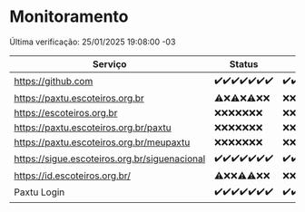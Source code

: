 # Monitoramento

Última verificação: 25/01/2025 19:08:00 -03

|Serviço|Status|Últimas 24h|
|---|---|---|
|https://github.com|<span title="2025-01-18: OK=23">✔️</span><span title="2025-01-19: OK=23">✔️</span><span title="2025-01-20: OK=23">✔️</span><span title="2025-01-21: OK=23">✔️</span><span title="2025-01-22: OK=23">✔️</span><span title="2025-01-23: OK=23">✔️</span><span title="2025-01-24: OK=22">✔️</span>|<span title="24/01/2025 20:07:00 -03 : 200">✔️</span><span title="24/01/2025 21:38:00 -03 : 200">✔️</span><span title="24/01/2025 23:02:00 -03 : 200">✔️</span><span title="25/01/2025 00:08:00 -03 : 200">✔️</span><span title="25/01/2025 01:09:00 -03 : 200">✔️</span><span title="25/01/2025 02:07:00 -03 : 200">✔️</span><span title="25/01/2025 03:10:00 -03 : 200">✔️</span><span title="25/01/2025 04:07:00 -03 : 200">✔️</span><span title="25/01/2025 05:09:00 -03 : 200">✔️</span><span title="25/01/2025 06:08:00 -03 : 200">✔️</span><span title="25/01/2025 07:07:00 -03 : 200">✔️</span><span title="25/01/2025 08:06:00 -03 : 200">✔️</span><span title="25/01/2025 09:13:00 -03 : 200">✔️</span><span title="25/01/2025 10:10:00 -03 : 200">✔️</span><span title="25/01/2025 11:06:00 -03 : 200">✔️</span><span title="25/01/2025 12:06:00 -03 : 200">✔️</span><span title="25/01/2025 13:08:00 -03 : 200">✔️</span><span title="25/01/2025 14:06:00 -03 : 200">✔️</span><span title="25/01/2025 15:09:00 -03 : 200">✔️</span><span title="25/01/2025 16:04:00 -03 : 200">✔️</span><span title="25/01/2025 17:09:00 -03 : 200">✔️</span><span title="25/01/2025 18:06:00 -03 : 200">✔️</span><span title="25/01/2025 19:07:00 -03 : 200">✔️</span>|
|https://paxtu.escoteiros.org.br|<span title="2025-01-18: OK=1, Falhas=22">⚠️</span><span title="2025-01-19: Falhas=23">❌</span><span title="2025-01-20: OK=1, Falhas=22">⚠️</span><span title="2025-01-21: Falhas=23">❌</span><span title="2025-01-22: OK=1, Falhas=22">⚠️</span><span title="2025-01-23: Falhas=23">❌</span><span title="2025-01-24: Falhas=22">❌</span>|<span title="24/01/2025 20:07:00 -03 : 403">❌</span><span title="24/01/2025 21:38:00 -03 : 403">❌</span><span title="24/01/2025 23:02:00 -03 : 403">❌</span><span title="25/01/2025 00:08:00 -03 : 403">❌</span><span title="25/01/2025 01:09:00 -03 : 403">❌</span><span title="25/01/2025 02:07:00 -03 : 403">❌</span><span title="25/01/2025 03:10:00 -03 : 403">❌</span><span title="25/01/2025 04:07:00 -03 : 403">❌</span><span title="25/01/2025 05:09:00 -03 : 403">❌</span><span title="25/01/2025 06:08:00 -03 : 403">❌</span><span title="25/01/2025 07:07:00 -03 : 403">❌</span><span title="25/01/2025 08:06:00 -03 : 403">❌</span><span title="25/01/2025 09:13:00 -03 : 403">❌</span><span title="25/01/2025 10:10:00 -03 : 403">❌</span><span title="25/01/2025 11:06:00 -03 : 403">❌</span><span title="25/01/2025 12:06:00 -03 : 403">❌</span><span title="25/01/2025 13:08:00 -03 : 403">❌</span><span title="25/01/2025 14:06:00 -03 : 403">❌</span><span title="25/01/2025 15:09:00 -03 : 403">❌</span><span title="25/01/2025 16:04:00 -03 : 403">❌</span><span title="25/01/2025 17:09:00 -03 : 403">❌</span><span title="25/01/2025 18:06:00 -03 : 403">❌</span><span title="25/01/2025 19:08:00 -03 : 403">❌</span>|
|https://escoteiros.org.br|<span title="2025-01-18: Falhas=23">❌</span><span title="2025-01-19: Falhas=23">❌</span><span title="2025-01-20: Falhas=23">❌</span><span title="2025-01-21: Falhas=23">❌</span><span title="2025-01-22: Falhas=23">❌</span><span title="2025-01-23: Falhas=23">❌</span><span title="2025-01-24: Falhas=22">❌</span>|<span title="24/01/2025 20:07:00 -03 : 403">❌</span><span title="24/01/2025 21:38:00 -03 : 403">❌</span><span title="24/01/2025 23:02:00 -03 : 403">❌</span><span title="25/01/2025 00:08:00 -03 : 403">❌</span><span title="25/01/2025 01:09:00 -03 : 403">❌</span><span title="25/01/2025 02:07:00 -03 : 403">❌</span><span title="25/01/2025 03:10:00 -03 : 403">❌</span><span title="25/01/2025 04:07:00 -03 : 403">❌</span><span title="25/01/2025 05:09:00 -03 : 403">❌</span><span title="25/01/2025 06:08:00 -03 : 403">❌</span><span title="25/01/2025 07:07:00 -03 : 403">❌</span><span title="25/01/2025 08:06:00 -03 : 403">❌</span><span title="25/01/2025 09:13:00 -03 : 403">❌</span><span title="25/01/2025 10:10:00 -03 : 403">❌</span><span title="25/01/2025 11:06:00 -03 : 403">❌</span><span title="25/01/2025 12:06:00 -03 : 403">❌</span><span title="25/01/2025 13:08:00 -03 : 403">❌</span><span title="25/01/2025 14:06:00 -03 : 403">❌</span><span title="25/01/2025 15:09:00 -03 : 403">❌</span><span title="25/01/2025 16:04:00 -03 : 403">❌</span><span title="25/01/2025 17:09:00 -03 : 403">❌</span><span title="25/01/2025 18:06:00 -03 : 403">❌</span><span title="25/01/2025 19:08:00 -03 : 403">❌</span>|
|https://paxtu.escoteiros.org.br/paxtu|<span title="2025-01-18: Falhas=23">❌</span><span title="2025-01-19: Falhas=23">❌</span><span title="2025-01-20: Falhas=23">❌</span><span title="2025-01-21: Falhas=23">❌</span><span title="2025-01-22: Falhas=23">❌</span><span title="2025-01-23: Falhas=23">❌</span><span title="2025-01-24: Falhas=22">❌</span>|<span title="24/01/2025 20:07:00 -03 : 403">❌</span><span title="24/01/2025 21:38:00 -03 : 403">❌</span><span title="24/01/2025 23:02:00 -03 : 403">❌</span><span title="25/01/2025 00:08:00 -03 : 403">❌</span><span title="25/01/2025 01:09:00 -03 : 403">❌</span><span title="25/01/2025 02:07:00 -03 : 403">❌</span><span title="25/01/2025 03:10:00 -03 : 403">❌</span><span title="25/01/2025 04:07:00 -03 : 403">❌</span><span title="25/01/2025 05:09:00 -03 : 403">❌</span><span title="25/01/2025 06:08:00 -03 : 403">❌</span><span title="25/01/2025 07:07:00 -03 : 403">❌</span><span title="25/01/2025 08:06:00 -03 : 403">❌</span><span title="25/01/2025 09:13:00 -03 : 403">❌</span><span title="25/01/2025 10:10:00 -03 : 403">❌</span><span title="25/01/2025 11:06:00 -03 : 403">❌</span><span title="25/01/2025 12:06:00 -03 : 403">❌</span><span title="25/01/2025 13:08:00 -03 : 403">❌</span><span title="25/01/2025 14:06:00 -03 : 403">❌</span><span title="25/01/2025 15:09:00 -03 : 403">❌</span><span title="25/01/2025 16:04:00 -03 : 403">❌</span><span title="25/01/2025 17:09:00 -03 : 403">❌</span><span title="25/01/2025 18:06:00 -03 : 403">❌</span><span title="25/01/2025 19:08:00 -03 : 403">❌</span>|
|https://paxtu.escoteiros.org.br/meupaxtu|<span title="2025-01-18: Falhas=23">❌</span><span title="2025-01-19: Falhas=23">❌</span><span title="2025-01-20: Falhas=23">❌</span><span title="2025-01-21: Falhas=23">❌</span><span title="2025-01-22: Falhas=23">❌</span><span title="2025-01-23: Falhas=23">❌</span><span title="2025-01-24: Falhas=22">❌</span>|<span title="24/01/2025 20:07:00 -03 : 403">❌</span><span title="24/01/2025 21:38:00 -03 : 403">❌</span><span title="24/01/2025 23:02:00 -03 : 403">❌</span><span title="25/01/2025 00:08:00 -03 : 403">❌</span><span title="25/01/2025 01:09:00 -03 : 403">❌</span><span title="25/01/2025 02:07:00 -03 : 403">❌</span><span title="25/01/2025 03:10:00 -03 : 403">❌</span><span title="25/01/2025 04:07:00 -03 : 403">❌</span><span title="25/01/2025 05:09:00 -03 : 403">❌</span><span title="25/01/2025 06:08:00 -03 : 403">❌</span><span title="25/01/2025 07:07:00 -03 : 403">❌</span><span title="25/01/2025 08:06:00 -03 : 403">❌</span><span title="25/01/2025 09:13:00 -03 : 403">❌</span><span title="25/01/2025 10:10:00 -03 : 403">❌</span><span title="25/01/2025 11:06:00 -03 : 403">❌</span><span title="25/01/2025 12:06:00 -03 : 403">❌</span><span title="25/01/2025 13:08:00 -03 : 403">❌</span><span title="25/01/2025 14:06:00 -03 : 403">❌</span><span title="25/01/2025 15:09:00 -03 : 403">❌</span><span title="25/01/2025 16:04:00 -03 : 403">❌</span><span title="25/01/2025 17:09:00 -03 : 403">❌</span><span title="25/01/2025 18:06:00 -03 : 403">❌</span><span title="25/01/2025 19:08:00 -03 : 403">❌</span>|
|https://sigue.escoteiros.org.br/siguenacional|<span title="2025-01-18: OK=23">✔️</span><span title="2025-01-19: OK=23">✔️</span><span title="2025-01-20: OK=23">✔️</span><span title="2025-01-21: OK=23">✔️</span><span title="2025-01-22: OK=23">✔️</span><span title="2025-01-23: OK=23">✔️</span><span title="2025-01-24: OK=22">✔️</span>|<span title="24/01/2025 20:07:00 -03 : 200">✔️</span><span title="24/01/2025 21:38:00 -03 : 200">✔️</span><span title="24/01/2025 23:02:00 -03 : 200">✔️</span><span title="25/01/2025 00:08:00 -03 : 200">✔️</span><span title="25/01/2025 01:09:00 -03 : 200">✔️</span><span title="25/01/2025 02:07:00 -03 : 200">✔️</span><span title="25/01/2025 03:10:00 -03 : 200">✔️</span><span title="25/01/2025 04:07:00 -03 : 200">✔️</span><span title="25/01/2025 05:09:00 -03 : 200">✔️</span><span title="25/01/2025 06:08:00 -03 : 200">✔️</span><span title="25/01/2025 07:07:00 -03 : 200">✔️</span><span title="25/01/2025 08:06:00 -03 : 200">✔️</span><span title="25/01/2025 09:13:00 -03 : 200">✔️</span><span title="25/01/2025 10:10:00 -03 : 200">✔️</span><span title="25/01/2025 11:06:00 -03 : 200">✔️</span><span title="25/01/2025 12:06:00 -03 : 200">✔️</span><span title="25/01/2025 13:08:00 -03 : 200">✔️</span><span title="25/01/2025 14:06:00 -03 : 200">✔️</span><span title="25/01/2025 15:09:00 -03 : 200">✔️</span><span title="25/01/2025 16:04:00 -03 : 200">✔️</span><span title="25/01/2025 17:09:00 -03 : 200">✔️</span><span title="25/01/2025 18:06:00 -03 : 200">✔️</span><span title="25/01/2025 19:08:00 -03 : 200">✔️</span>|
|https://id.escoteiros.org.br/|<span title="2025-01-18: OK=1, Falhas=22">⚠️</span><span title="2025-01-19: Falhas=23">❌</span><span title="2025-01-20: Falhas=23">❌</span><span title="2025-01-21: OK=1, Falhas=22">⚠️</span><span title="2025-01-22: OK=2, Falhas=21">⚠️</span><span title="2025-01-23: Falhas=23">❌</span><span title="2025-01-24: Falhas=22">❌</span>|<span title="24/01/2025 20:07:00 -03 : 403">❌</span><span title="24/01/2025 21:38:00 -03 : 403">❌</span><span title="24/01/2025 23:02:00 -03 : 403">❌</span><span title="25/01/2025 00:08:00 -03 : 403">❌</span><span title="25/01/2025 01:09:00 -03 : 403">❌</span><span title="25/01/2025 02:07:00 -03 : 403">❌</span><span title="25/01/2025 03:10:00 -03 : 403">❌</span><span title="25/01/2025 04:07:00 -03 : 403">❌</span><span title="25/01/2025 05:09:00 -03 : 403">❌</span><span title="25/01/2025 06:08:00 -03 : 403">❌</span><span title="25/01/2025 07:07:00 -03 : 403">❌</span><span title="25/01/2025 08:06:00 -03 : 403">❌</span><span title="25/01/2025 09:13:00 -03 : 403">❌</span><span title="25/01/2025 10:10:00 -03 : 403">❌</span><span title="25/01/2025 11:06:00 -03 : 403">❌</span><span title="25/01/2025 12:06:00 -03 : 403">❌</span><span title="25/01/2025 13:08:00 -03 : 403">❌</span><span title="25/01/2025 14:06:00 -03 : 403">❌</span><span title="25/01/2025 15:09:00 -03 : 403">❌</span><span title="25/01/2025 16:04:00 -03 : 403">❌</span><span title="25/01/2025 17:09:00 -03 : 403">❌</span><span title="25/01/2025 18:06:00 -03 : 403">❌</span><span title="25/01/2025 19:08:00 -03 : 403">❌</span>|
|Paxtu Login|<span title="2025-01-18: OK=23">✔️</span><span title="2025-01-19: OK=23">✔️</span><span title="2025-01-20: OK=23">✔️</span><span title="2025-01-21: OK=23">✔️</span><span title="2025-01-22: OK=23">✔️</span><span title="2025-01-23: OK=23">✔️</span><span title="2025-01-24: OK=22">✔️</span>|<span title="24/01/2025 20:07:00 -03 : 200">✔️</span><span title="24/01/2025 21:38:00 -03 : 200">✔️</span><span title="24/01/2025 23:02:00 -03 : 200">✔️</span><span title="25/01/2025 00:08:00 -03 : 200">✔️</span><span title="25/01/2025 01:09:00 -03 : 200">✔️</span><span title="25/01/2025 02:07:00 -03 : 200">✔️</span><span title="25/01/2025 03:10:00 -03 : 200">✔️</span><span title="25/01/2025 04:07:00 -03 : 200">✔️</span><span title="25/01/2025 05:09:00 -03 : 200">✔️</span><span title="25/01/2025 06:08:00 -03 : 200">✔️</span><span title="25/01/2025 07:07:00 -03 : 200">✔️</span><span title="25/01/2025 08:06:00 -03 : 200">✔️</span><span title="25/01/2025 09:13:00 -03 : 200">✔️</span><span title="25/01/2025 10:10:00 -03 : 200">✔️</span><span title="25/01/2025 11:06:00 -03 : 200">✔️</span><span title="25/01/2025 12:06:00 -03 : 200">✔️</span><span title="25/01/2025 13:08:00 -03 : 200">✔️</span><span title="25/01/2025 14:06:00 -03 : 200">✔️</span><span title="25/01/2025 15:09:00 -03 : 200">✔️</span><span title="25/01/2025 16:04:00 -03 : 200">✔️</span><span title="25/01/2025 17:09:00 -03 : 200">✔️</span><span title="25/01/2025 18:06:00 -03 : 200">✔️</span><span title="25/01/2025 19:08:00 -03 : 200">✔️</span>|
